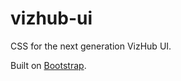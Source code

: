 # vizhub-ui

CSS for the next generation VizHub UI.

Built on [Bootstrap](https://getbootstrap.com/).
